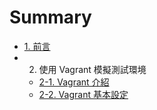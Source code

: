 # Summary

* [1. 前言](README.md)
* 2. 使用 Vagrant 模擬測試環境
	* [2-1. Vagrant 介紹](vagrant/intro.md)
	* [2-2. Vagrant 基本設定](vagrant/tutorial.md)
